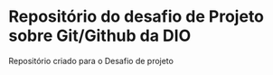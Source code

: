 # Repositório do desafio de Projeto sobre Git/Github da DIO
Repositório criado para o Desafio de projeto

